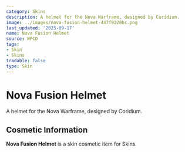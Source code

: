 ```yaml
---
category: Skins
description: A helmet for the Nova Warframe, designed by Coridium.
image: ../images/nova-fusion-helmet-447f9228bc.png
last_updated: '2025-09-17'
name: Nova Fusion Helmet
source: WFCD
tags:
- Skin
- Skins
tradable: false
type: Skin
---
```


# Nova Fusion Helmet

A helmet for the Nova Warframe, designed by Coridium.

## Cosmetic Information

**Nova Fusion Helmet** is a skin cosmetic item for Skins.

